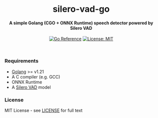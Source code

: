 <h1 align="center">
  <br>
  silero-vad-go
  <br>
</h1>
<h4 align="center">A simple Golang (CGO + ONNX Runtime) speech detector powered by Silero VAD</h4>
<p align="center">
  <a href="https://pkg.go.dev/github.com/streamer45/silero-vad-go"><img src="https://pkg.go.dev/badge/github.com/streamer45/silero-vad-go.svg" alt="Go Reference"></a>
  <a href="LICENSE"><img src="https://img.shields.io/badge/License-MIT-yellow.svg" alt="License: MIT"></a>
</p>
<br>

### Requirements

- [Golang](https://go.dev/doc/install) >= v1.21
- A C compiler (e.g. GCC)
- ONNX Runtime
- A [Silero VAD](https://github.com/snakers4/silero-vad) model

### License

MIT License - see [LICENSE](LICENSE) for full text

